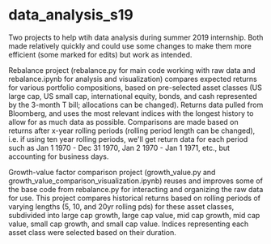 # data_analysis_s19
Two projects to help wtih data analysis during summer 2019 internship. Both made relatively quickly and could use some changes to make them more efficient (some marked for edits) but work as intended.

Rebalance project (rebalance.py for main code working with raw data and rebalance.ipynb for analysis and visualization) compares expected returns for various portfolio compositions, based on pre-selected asset classes (US large cap, US small cap, international equity, bonds, and cash represented by the 3-month T bill; allocations can be changed). Returns data pulled from Bloomberg, and uses the most relevant indices with the longest history to allow for as much data as possible. Comparisons are made based on returns after x-year rolling periods (rolling period length can be changed), i.e. if using ten year rolling periods, we'll get return data for each period such as Jan 1 1970 - Dec 31 1970, Jan 2 1970 - Jan 1 1971, etc., but accounting for business days. 

Growth-value factor comparison project (growth_value.py and growth_value_comparison_visualization.ipynb) reuses and improves some of the base code from rebalance.py for interacting and organizing the raw data for use. This project compares historical returns based on rolling periods of varying lengths (5, 10, and 20yr rolling pds) for these asset classes, subdivided into large cap growth, large cap value, mid cap growth, mid cap value, small cap growth, and small cap value. Indices representing each asset class were selected based on their duration. 
